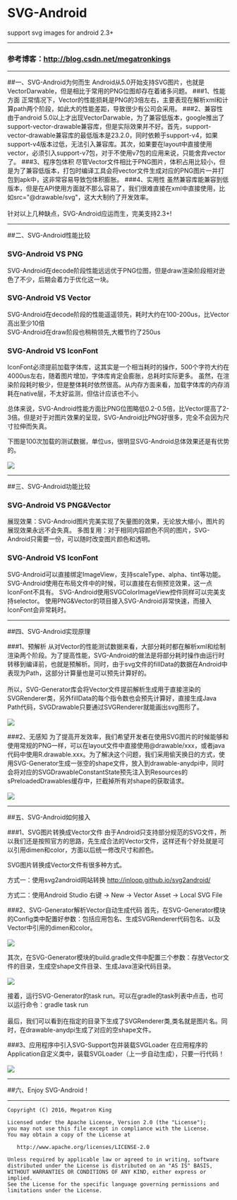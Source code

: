 # SVG-Android
support svg images for android 2.3+
___

### 参考博客：http://blog.csdn.net/megatronkings
___

##一、SVG-Android为何而生
Android从5.0开始支持SVG图片，也就是VectorDarwable，但是相比于常用的PNG位图却存在着诸多问题。
###1、性能方面
正常情况下，Vector的性能损耗是PNG的3倍左右，主要表现在解析xml和计算path两个阶段，如此大的性能差距，导致很少有公司会采用。
###2、兼容性
由于android 5.0以上才出现VectorDarwable，为了兼容低版本，google推出了support-vector-drawable兼容库，但是实际效果并不好。首先，support-vector-drawable兼容库的最低版本是23.2.0，同时依赖于support-v4，如果support-v4版本过低，无法引入兼容库。其次，如果要在layout中直接使用vector，必须引入support-v7包，对于不使用v7包的应用来说，只能舍弃vector了。
###3、程序包体积
尽管Vector文件相比于PNG图片，体积占用比较小，但是为了兼容低版本，打包时编译工具会将vector文件生成对应的PNG图片一并打包到apk中，这非常容易导致包体积膨胀。
###4、实用性
虽然兼容库能兼容到低版本，但是在API使用方面就不那么容易了，我们很难直接在xml中直接使用，比如src="@drawable/svg"，这大大制约了开发效率。<br><br>
针对以上几种缺点，SVG-Android应运而生，完美支持2.3+!

___

##二、SVG-Android性能比较

### SVG-Android VS PNG 
SVG-Android在decode阶段性能远远优于PNG位图，但是draw渲染阶段相对逊色了不少，后期会着力于优化这一块。
### SVG-Android VS Vector
SVG-Android在decode阶段的性能遥遥领先，耗时大约在100-200us，比Vector高出至少10倍<br>
SVG-Android在draw阶段也稍稍领先,大概节约了250us<br>
### SVG-Android VS IconFont
IconFont必须提前加载字体库，这其实是一个相当耗时的操作，500个字符大约在4000us左右，随着图片增加，字体库肯定会膨胀，总耗时实际更多。
虽然，在渲染阶段耗时极少，但是整体耗时依然很高。从内存方面来看，加载字体库的内存消耗在native层，不太好监测，但估计应该也不小。

总体来说，SVG-Android性能方面比PNG位图略低0.2-0.5倍，比Vector提高了2-3倍。但是对于对图片效果的呈现，SVG-Android比PNG好很多，完全不会因为尺寸拉伸而失真。<br>

下图是100次加载的测试数据，单位us，很明显SVG-Android总体效果还是有优势的。<br><br>
![](https://github.com/MegatronKing/SVG-Android/blob/master/screenshots/performance-test.png)

___

##三、SVG-Android功能比较

### SVG-Android VS PNG&Vector
展现效果：SVG-Android图片完美实现了矢量图的效果，无论放大缩小，图片的展现效果永远不会失真。
多图复用：对于相同内容颜色不同的图片，SVG-Android只需要一份，可以随时改变图片颜色和透明。

### SVG-Android VS IconFont
SVG-Android可以直接绑定ImageView，支持scaleType、alpha、tint等功能。
SVG-Android使用在布局文件中的时候，可以直接在右侧预览效果，这一点IconFont不具有。
SVG-Android使用SVGColorImageView控件同样可以完美支持selector。
使用PNG&Vector的项目接入SVG-Android非常快速，而接入IconFont会非常耗时。

___

##四、SVG-Android实现原理

###1、预解析
从对Vector的性能测试数据来看，大部分耗时都在解析xml和绘制渲染两个阶段。为了提高性能，SVG-Android的做法是将部分耗时操作由运行时转移到编译前，也就是预解析。同时，由于svg文件的fillData的数据在Android中表现为Path，这部分计算量也是可以预先计算好的。<br><br>
所以，SVG-Generator库会将Vector文件提前解析生成用于直接渲染的SVGRenderer类，另外fillData的每个指令数也会预先计算好，直接生成Java Path代码，SVGDrawable只要通过SVGRenderer就能画出svg图形了。<br><br>
![](https://github.com/MegatronKing/SVG-Android/blob/master/screenshots/generate-codes.png)

###2、无感知
为了提高开发效率，我们希望开发者在使用SVG图片的时候能够和使用常规的PNG一样，可以在layout文件中直接使用@drawable/xxx，或者java代码中使用R.drawable.xxx。为了解决这个问题，我们采用偷天换日的方式，使用SVG-Generator生成一张空的shape文件，放入到drawable-anydpi中，同时会将对应的SVGDrawableConstantState预先注入到Resources的sPreloadedDrawables缓存中，拦截掉所有对shape的获取请求。<br><br>
![](https://github.com/MegatronKing/SVG-Android/blob/master/screenshots/generate-codes.png)

___

##五、SVG-Android如何接入

###1、SVG图片转换成Vector文件
由于Android只支持部分规范的SVG文件，所以我们还是按照官方的思路，先生成合法的Vector文件，这样还有个好处就是可以引用dimen和color，方面以后统一修改尺寸和颜色。<br>

SVG图片转换成Vector文件有很多种方式。<br>

方式一：使用svg2android网站转换 http://inloop.github.io/svg2android/ <br>

方式二：使用Android Studio 右键 -> New -> Vector Asset -> Local SVG File

###2、SVG-Generator解析Vector自动生成代码
首先，在SVG-Generator模块的Config类中配置好参数：包括应用包名、生成SVGRenderer代码包名、以及Vector中引用的dimen和color。<br><br>
![](https://github.com/MegatronKing/SVG-Android/blob/master/screenshots/step1.png)


其次，在SVG-Generator模块的build.gradle文件中配置三个参数：存放Vector文件的目录，生成空shape文件目录、生成Java渲染代码目录。<br><br>
![](https://github.com/MegatronKing/SVG-Android/blob/master/screenshots/step2.png)


接着，运行SVG-Generator的task run。可以在gradle的task列表中点击，也可以运行命令：gradle task run <br><br>
最后，我们可以看到在指定的目录下生成了SVGRenderer类,类名就是图片名。同时，在drawable-anydpi生成了对应的空shape文件。

###3、应用程序中引入SVG-Support包并装载SVGLoader
在应用程序的Application自定义类中，装载SVGLoader（上一步自动生成），只要一行代码！<br><br>
![](https://github.com/MegatronKing/SVG-Android/blob/master/screenshots/step3.png)

___

##六、Enjoy SVG-Android！

--------

    Copyright (C) 2016, Megatron King

    Licensed under the Apache License, Version 2.0 (the "License");
    you may not use this file except in compliance with the License.
    You may obtain a copy of the License at

       http://www.apache.org/licenses/LICENSE-2.0

    Unless required by applicable law or agreed to in writing, software
    distributed under the License is distributed on an "AS IS" BASIS,
    WITHOUT WARRANTIES OR CONDITIONS OF ANY KIND, either express or implied.
    See the License for the specific language governing permissions and
    limitations under the License.



